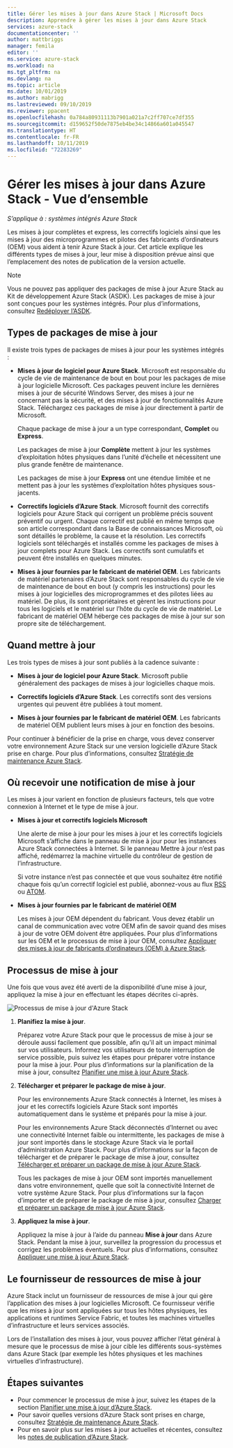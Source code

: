 ```yaml
---
title: Gérer les mises à jour dans Azure Stack | Microsoft Docs
description: Apprendre à gérer les mises à jour dans Azure Stack
services: azure-stack
documentationcenter: ''
author: mattbriggs
manager: femila
editor: ''
ms.service: azure-stack
ms.workload: na
ms.tgt_pltfrm: na
ms.devlang: na
ms.topic: article
ms.date: 10/01/2019
ms.author: mabrigg
ms.lastreviewed: 09/10/2019
ms.reviewer: ppacent
ms.openlocfilehash: 0a784a80931113b7901a021a7c2ff707ce7df355
ms.sourcegitcommit: d159652f50de7875eb4be34c14866a601a045547
ms.translationtype: HT
ms.contentlocale: fr-FR
ms.lasthandoff: 10/11/2019
ms.locfileid: "72283269"
---
```

# <a name="manage-updates-in-azure-stack-overview"></a>Gérer les mises à jour dans Azure Stack - Vue d’ensemble

*S’applique à : systèmes intégrés Azure Stack*

Les mises à jour complètes et express, les correctifs logiciels ainsi que les mises à jour des microprogrammes et pilotes des fabricants d’ordinateurs (OEM) vous aident à tenir Azure Stack à jour. Cet article explique les différents types de mises à jour, leur mise à disposition prévue ainsi que l’emplacement des notes de publication de la version actuelle.

> [!Note]  
> Vous ne pouvez pas appliquer des packages de mise à jour Azure Stack au Kit de développement Azure Stack (ASDK). Les packages de mise à jour sont conçues pour les systèmes intégrés. Pour plus d’informations, consultez [Redéployer l’ASDK](https://docs.microsoft.com/azure-stack/asdk/asdk-redeploy).

## <a name="update-package-types"></a>Types de packages de mise à jour

Il existe trois types de packages de mises à jour pour les systèmes intégrés :

-   **Mises à jour de logiciel pour Azure Stack**. Microsoft est responsable du cycle de vie de maintenance de bout en bout pour les packages de mise à jour logicielle Microsoft. Ces packages peuvent inclure les dernières mises à jour de sécurité Windows Server, des mises à jour ne concernant pas la sécurité, et des mises à jour de fonctionnalités Azure Stack. Téléchargez ces packages de mise à jour directement à partir de Microsoft.

    Chaque package de mise à jour a un type correspondant, **Complet** ou **Express**. 
 
    Les packages de mise à jour **Complète** mettent à jour les systèmes d’exploitation hôtes physiques dans l’unité d’échelle et nécessitent une plus grande fenêtre de maintenance. 

    Les packages de mise à jour **Express** ont une étendue limitée et ne mettent pas à jour les systèmes d’exploitation hôtes physiques sous-jacents.

-   **Correctifs logiciels d’Azure Stack**. Microsoft fournit des correctifs logiciels pour Azure Stack qui corrigent un problème précis souvent préventif ou urgent. Chaque correctif est publié en même temps que son article correspondant dans la Base de connaissances Microsoft, où sont détaillés le problème, la cause et la résolution. Les correctifs logiciels sont téléchargés et installés comme les packages de mises à jour complets pour Azure Stack. Les correctifs sont cumulatifs et peuvent être installés en quelques minutes.

-   **Mises à jour fournies par le fabricant de matériel OEM**. Les fabricants de matériel partenaires d’Azure Stack sont responsables du cycle de vie de maintenance de bout en bout (y compris les instructions) pour les mises à jour logicielles des microprogrammes et des pilotes liées au matériel. De plus, ils sont propriétaires et gèrent les instructions pour tous les logiciels et le matériel sur l’hôte du cycle de vie de matériel. Le fabricant de matériel OEM héberge ces packages de mise à jour sur son propre site de téléchargement.

## <a name="when-to-update"></a>Quand mettre à jour

Les trois types de mises à jour sont publiés à la cadence suivante :

-   **Mises à jour de logiciel pour Azure Stack**. Microsoft publie généralement des packages de mises à jour logicielles chaque mois.

-   **Correctifs logiciels d’Azure Stack**. Les correctifs sont des versions urgentes qui peuvent être publiées à tout moment.

-   **Mises à jour fournies par le fabricant de matériel OEM**. Les fabricants de matériel OEM publient leurs mises à jour en fonction des besoins.

Pour continuer à bénéficier de la prise en charge, vous devez conserver votre environnement Azure Stack sur une version logicielle d’Azure Stack prise en charge. Pour plus d’informations, consultez [Stratégie de maintenance Azure Stack](azure-stack-update-servicing-policy.md).

## <a name="where-to-get-notice-of-an-update"></a>Où recevoir une notification de mise à jour

Les mises à jour varient en fonction de plusieurs facteurs, tels que votre connexion à Internet et le type de mise à jour.

- **Mises à jour et correctifs logiciels Microsoft** 

    Une alerte de mise à jour pour les mises à jour et les correctifs logiciels Microsoft s’affiche dans le panneau de mise à jour pour les instances Azure Stack connectées à Internet. Si le panneau Mettre à jour n’est pas affiché, redémarrez la machine virtuelle du contrôleur de gestion de l’infrastructure.

    Si votre instance n’est pas connectée et que vous souhaitez être notifié chaque fois qu’un correctif logiciel est publié, abonnez-vous au flux [RSS](https://support.microsoft.com/app/content/api/content/feeds/sap/en-us/32d322a8-acae-202d-e9a9-7371dccf381b/rss) ou [ATOM](https://support.microsoft.com/app/content/api/content/feeds/sap/en-us/32d322a8-acae-202d-e9a9-7371dccf381b/atom).

- **Mises à jour fournies par le fabricant de matériel OEM**

    Les mises à jour OEM dépendent du fabricant. Vous devez établir un canal de communication avec votre OEM afin de savoir quand des mises à jour de votre OEM doivent être appliquées. Pour plus d’informations sur les OEM et le processus de mise à jour OEM, consultez [Appliquer des mises à jour de fabricants d’ordinateurs (OEM) à Azure Stack](azure-stack-update-oem.md).

## <a name="update-processes"></a>Processus de mise à jour

Une fois que vous avez été averti de la disponibilité d’une mise à jour, appliquez la mise à jour en effectuant les étapes décrites ci-après.

![Processus de mise à jour d'Azure Stack](./media/azure-stack-updates/azure-stack-update-process.png)

1. **Planifiez la mise à jour**.

    Préparez votre Azure Stack pour que le processus de mise à jour se déroule aussi facilement que possible, afin qu’il ait un impact minimal sur vos utilisateurs. Informez vos utilisateurs de toute interruption de service possible, puis suivez les étapes pour préparer votre instance pour la mise à jour. Pour plus d’informations sur la planification de la mise à jour, consultez [Planifier une mise à jour Azure Stack](azure-stack-update-plan.md).

2. **Télécharger et préparer le package de mise à jour**.

    Pour les environnements Azure Stack connectés à Internet, les mises à jour et les correctifs logiciels Azure Stack sont importés automatiquement dans le système et préparés pour la mise à jour.

    Pour les environnements Azure Stack déconnectés d’Internet ou avec une connectivité Internet faible ou intermittente, les packages de mise à jour sont importés dans le stockage Azure Stack via le portail d’administration Azure Stack. Pour plus d’informations sur la façon de télécharger et de préparer le package de mise à jour, consultez [Télécharger et préparer un package de mise à jour Azure Stack](azure-stack-update-prepare-package.md).

    Tous les packages de mise à jour OEM sont importés manuellement dans votre environnement, quelle que soit la connectivité Internet de votre système Azure Stack. Pour plus d’informations sur la façon d’importer et de préparer le package de mise à jour, consultez [Charger et préparer un package de mise à jour Azure Stack](azure-stack-update-prepare-package.md).

3. **Appliquez la mise à jour**.

    Appliquez la mise à jour à l’aide du panneau **Mise à jour** dans Azure Stack. Pendant la mise à jour, surveillez la progression du processus et corrigez les problèmes éventuels. Pour plus d’informations, consultez [Appliquer une mise à jour Azure Stack](azure-stack-apply-updates.md).

## <a name="the-update-resource-provider"></a>Le fournisseur de ressources de mise à jour

Azure Stack inclut un fournisseur de ressources de mise à jour qui gère l’application des mises à jour logicielles Microsoft. Ce fournisseur vérifie que les mises à jour sont appliquées sur tous les hôtes physiques, les applications et runtimes Service Fabric, et toutes les machines virtuelles d’infrastructure et leurs services associés.

Lors de l’installation des mises à jour, vous pouvez afficher l’état général à mesure que le processus de mise à jour cible les différents sous-systèmes dans Azure Stack (par exemple les hôtes physiques et les machines virtuelles d’infrastructure).

## <a name="next-steps"></a>Étapes suivantes

- Pour commencer le processus de mise à jour, suivez les étapes de la section [Planifier une mise à jour d’Azure Stack](azure-stack-update-plan.md).
- Pour savoir quelles versions d’Azure Stack sont prises en charge, consultez [Stratégie de maintenance Azure Stack](azure-stack-servicing-policy.md).  
- Pour en savoir plus sur les mises à jour actuelles et récentes, consultez les [notes de publication d’Azure Stack](release-notes.md).
